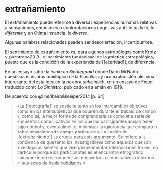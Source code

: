 # extrañamiento
El extrañamiento puede referirse a diversas experiencias humanas relativas a sensaciones, emociones o confrontaciones cognitivas ante lo *distinto*, lo *diferente* y en última instancia, lo *diverso*.

Algunas palabras relacionadas pueden ser desorientación, incertidumbre.

El sentimiento de extrañamiento es, para algunos antropólogos como Krotz y @restrepo2018 <!--segunda sesión: corrige la referencia-->, el sentimiento fundacional de la práctica antropológica, puesto que es la condición de la experiencia de [[alteridad]], de diferencia.

En un ensayo sobre la *ironía en Kierkegaard* donde Darin McNabb cuestiona el estatus ontológico de la filosofía; ay una exploración alemana interesante del esta idea en la palabra *unheimlich*, en un ensayo de Freud traducido como *Lo Siniestro*, publicado en alemán en 1919.

De acuerdo con @linsribeiro&kemper2014 [p. 64]

>«La [[etnografia]] se sostiene tanto en los intercambios objetivos como en los intersubjetivos que ocurren durante el trabajo de campo y, como tal, la mejor forma de comprenderla es como una serie de encuentros comunicativos en los que los participantes ansían tener bajo control y, eventualmente, minimizar la ignorancia que comparten sobre situaciones de campo particulares. La noción de [[extrañamiento]] es crucial para este argumento. Se refiere a la conciencia de que tanto los investigadores como aquellos que son investigados sienten que viven/experimentan interacciones torpes, en particular porque los participantes en el encuentro etnográfico típicamente no reproducen sus encuentros comunicativos rutinarios ni sus actos de habla cotidianos.»